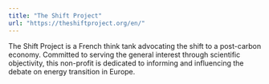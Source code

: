 ```yaml
---
title: "The Shift Project"
url: "https://theshiftproject.org/en/"
---
```


The Shift Project is a French think tank advocating the shift to a post-carbon economy. Committed to serving the general interest through scientific objectivity, this non-profit is dedicated to informing and influencing the debate on energy transition in Europe.
